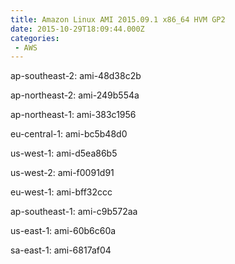 ```yaml
---
title: Amazon Linux AMI 2015.09.1 x86_64 HVM GP2
date: 2015-10-29T18:09:44.000Z
categories:
 - AWS
---
```


ap-southeast-2: ami-48d38c2b

ap-northeast-2: ami-249b554a

ap-northeast-1: ami-383c1956

eu-central-1: ami-bc5b48d0

us-west-1: ami-d5ea86b5

us-west-2: ami-f0091d91

eu-west-1: ami-bff32ccc

ap-southeast-1: ami-c9b572aa

us-east-1: ami-60b6c60a

sa-east-1: ami-6817af04

